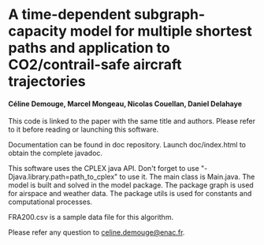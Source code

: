 # A time-dependent subgraph-capacity model for multiple shortest paths and application to CO2/contrail-safe aircraft trajectories

#### Céline Demouge, Marcel Mongeau, Nicolas Couellan, Daniel Delahaye

This code is linked to the paper with the same title and authors. Please refer to it before reading or launching this software.

Documentation can be found in doc repository. Launch doc/index.html to obtain the complete javadoc.

This software uses the CPLEX java API. Don't forget to use "-Djava.library.path=path_to_cplex" to use it. The main class is Main.java. The model is built and solved in the model package. The package graph is used for airspace and weather data. The package utils is used for constants and computational processes.  

FRA200.csv is a sample data file for this algorithm.

Please refer any question to [celine.demouge@enac.fr](mailto:celine.demouge@enac.fr).